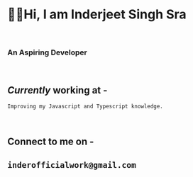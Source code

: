 # 🙋‍♂️Hi, I am __Inderjeet Singh Sra__ 

<br>

### An Aspiring Developer

<br>

## *Currently* working at -  

    Improving my Javascript and Typescript knowledge.

<br>

## Connect to me on - 

## `inderofficialwork@gmail.com`

<!---
inder-work-id/inder-work-id is a ✨ special ✨ repository because its `README.md` (this file) appears on your GitHub profile.
You can click the Preview link to take a look at your changes.
--->
